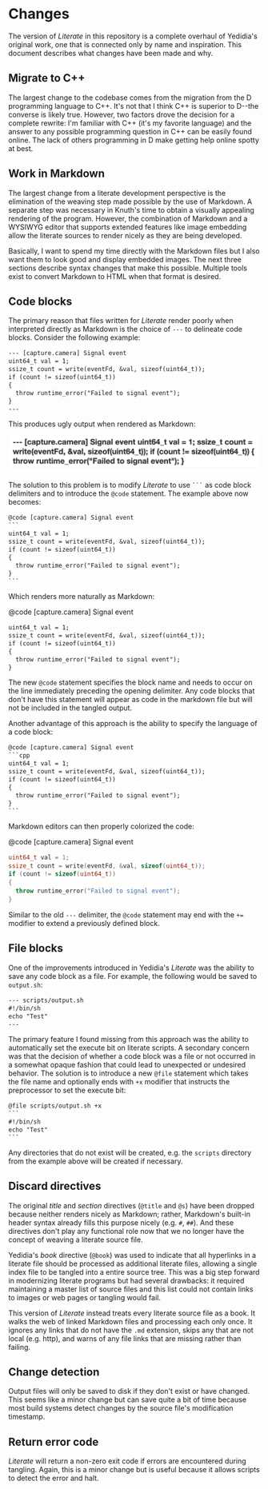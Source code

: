 # Changes

The version of *Literate* in this repository is a complete overhaul of Yedidia's original work, one that is connected only by name and inspiration. This document describes what changes have been made and why.

## Migrate to C++

The largest change to the codebase comes from the migration from the D programming language to C++. It's not that I think C++ is superior to D--the converse is likely true. However, two factors drove the decision for a complete rewrite: I'm familiar with C++ (it's my favorite language) and the answer to any possible programming question in C++ can be easily found online. The lack of others programming in D make getting help online spotty at best.

## Work in Markdown

The largest change from a literate development perspective is the elimination of the weaving step made possible by the use of Markdown. A separate step was necessary in Knuth's time to obtain a visually appealing rendering of the program. However, the combination of Markdown and a WYSIWYG editor that supports extended features like image embedding allow the literate sources to render nicely as they are being developed.

Basically, I want to spend my time directly with the Markdown files but I also want them to look good and display embedded images. The next three sections describe syntax changes that make this possible. Multiple tools exist to convert Markdown to HTML when that format is desired.

## Code blocks

The primary reason that files written for *Literate* render poorly when interpreted directly as Markdown is the choice of `---` to delineate code blocks. Consider the following example:

```
--- [capture.camera] Signal event
uint64_t val = 1;
ssize_t count = write(eventFd, &val, sizeof(uint64_t));
if (count != sizeof(uint64_t))
{
  throw runtime_error("Failed to signal event");
}
---
```

This produces ugly output when rendered as Markdown:

![Missing: Code block](images/CodeBlock.png "Code block")

The solution to this problem is to modify *Literate* to use `` ``` `` as code block delimiters and to introduce the `@code` statement. The example above now becomes:

````
@code [capture.camera] Signal event
```
uint64_t val = 1;
ssize_t count = write(eventFd, &val, sizeof(uint64_t));
if (count != sizeof(uint64_t))
{
  throw runtime_error("Failed to signal event");
}
```
````

Which renders more naturally as Markdown:

@code [capture.camera] Signal event
```
uint64_t val = 1;
ssize_t count = write(eventFd, &val, sizeof(uint64_t));
if (count != sizeof(uint64_t))
{
  throw runtime_error("Failed to signal event");
}
```

The new `@code` statement specifies the block name and needs to occur on the line immediately preceding the opening delimiter. Any code blocks that don't have this statement will appear as code in the markdown file but will not be included in the tangled output.

Another advantage of this approach is the ability to specify the language of a code block:

````
@code [capture.camera] Signal event
```cpp
uint64_t val = 1;
ssize_t count = write(eventFd, &val, sizeof(uint64_t));
if (count != sizeof(uint64_t))
{
  throw runtime_error("Failed to signal event");
}
```
````


Markdown editors can then properly colorized the code:

@code [capture.camera] Signal event
```cpp
uint64_t val = 1;
ssize_t count = write(eventFd, &val, sizeof(uint64_t));
if (count != sizeof(uint64_t))
{
  throw runtime_error("Failed to signal event");
}
```

Similar to the old `---` delimiter, the `@code` statement may end with the `+=` modifier to extend a previously defined block.

## File blocks

One of the improvements introduced in Yedidia's *Literate* was the ability to save any code block as a file. For example, the following would be saved to `output.sh`:

```
--- scripts/output.sh
#!/bin/sh
echo "Test"
---
```

The primary feature I found missing from this approach was the ability to automatically set the execute bit on literate scripts. A secondary concern was that the decision of whether a code block was a file or not occurred in a somewhat opaque fashion that could lead to unexpected or undesired behavior. The solution is to introduce a new `@file` statement which takes the file name and optionally ends with `+x` modifier that instructs the preprocessor to set the execute bit:

````
@file scripts/output.sh +x
```
#!/bin/sh
echo "Test"
```
````

Any directories that do not exist will be created, e.g. the `scripts` directory from the example above will be created if necessary.

## Discard directives

The original *title* and *section* directives (`@title` and `@s`) have been dropped because neither renders nicely as Markdown; rather, Markdown's built-in header syntax already fills this purpose nicely (e.g. `#`, `##`). And these directives don't play any functional role now that we no longer have the concept of weaving a literate source file.

Yedidia's *book* directive (`@book`) was used to indicate that all hyperlinks in a literate file should be processed as additional literate files, allowing a single index file to be tangled into a entire source tree. This was a big step forward in modernizing literate programs but had several drawbacks: it required maintaining a master list of source files and this list could not contain links to images or web pages or tangling would fail.

This version of *Literate* instead treats every literate source file as a book. It walks the web of linked Markdown files and processing each only once. It ignores any links that do not have the `.md` extension, skips any that are not local (e.g. http), and warns of any file links that are missing rather than failing.

## Change detection

Output files will only be saved to disk if they don't exist or have changed. This seems like a minor change but can save quite a bit of time because most build systems detect changes by the source file's modification timestamp.

## Return error code

*Literate* will return a non-zero exit code if errors are encountered during tangling. Again, this is a minor change but is useful because it allows scripts to detect the error and halt.
